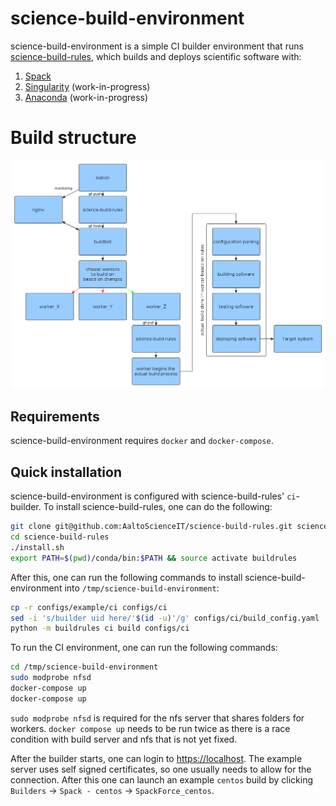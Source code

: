 # science-build-environment

science-build-environment is a simple CI builder environment that runs
[science-build-rules](https://github.com/AaltoScienceIT/science-build-rules),
which builds and deploys scientific software with:

1. [Spack](https://spack.io)
2. [Singularity](https://sylabs.io/singularity) (work-in-progress)
3. [Anaconda](https://anaconda.org) (work-in-progress)

# Build structure

![](docs/build_timeline.png)

## Requirements

science-build-environment requires `docker` and `docker-compose`.

## Quick installation

science-build-environment is configured with science-build-rules' `ci`-builder.
To install science-build-rules, one can do the following:

```sh
git clone git@github.com:AaltoScienceIT/science-build-rules.git science-build-rules
cd science-build-rules
./install.sh
export PATH=$(pwd)/conda/bin:$PATH && source activate buildrules
```

After this, one can run the following commands to install
science-build-environment into `/tmp/science-build-environment`:

```sh
cp -r configs/example/ci configs/ci
sed -i 's/builder uid here/'$(id -u)'/g' configs/ci/build_config.yaml
python -m buildrules ci build configs/ci
```

To run the CI environment, one can run the following commands:
```sh
cd /tmp/science-build-environment
sudo modprobe nfsd
docker-compose up
docker-compose up
```
`sudo modprobe nfsd` is required for the nfs server that shares folders
for workers. `docker compose up` needs to be run twice as there is a race
condition with build server and nfs that is not yet fixed.

After the builder starts, one can login to
[https://localhost](https://localhost). The example server uses self signed
certificates, so one usually needs to allow for the connection. After this
one can launch an example `centos` build by clicking
`Builders` -> `Spack - centos` -> `SpackForce_centos`.
